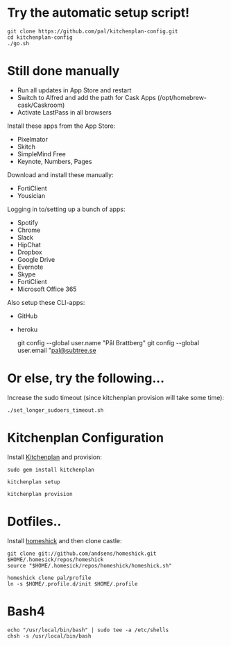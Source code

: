 # Try the automatic setup script!
    
    git clone https://github.com/pal/kitchenplan-config.git
    cd kitchenplan-config
    ./go.sh
    
# Still done manually
* Run all updates in App Store and restart
* Switch to Alfred and add the path for Cask Apps (/opt/homebrew-cask/Caskroom)
* Activate LastPass in all browsers

Install these apps from the App Store:
* Pixelmator
* Skitch
* SimpleMind Free
* Keynote, Numbers, Pages

Download and install these manually:
* FortiClient
* Yousician

Logging in to/setting up a bunch of apps:
* Spotify
* Chrome
* Slack
* HipChat
* Dropbox
* Google Drive
* Evernote
* Skype
* FortiClient
* Microsoft Office 365

Also setup these CLI-apps:
* GitHub
* heroku


    git config --global user.name "Pål Brattberg"
    git config --global user.email "pal@subtree.se

    
# Or else, try the following...
Increase the sudo timeout (since kitchenplan provision will take some time):

    ./set_longer_sudoers_timeout.sh

# Kitchenplan Configuration
Install [Kitchenplan](https://github.com/kitchenplan/kitchenplan) and provision:

    sudo gem install kitchenplan

    kitchenplan setup

    kitchenplan provision

# Dotfiles..
Install [homeshick](https://github.com/andsens/homeshick) and then clone castle:

    git clone git://github.com/andsens/homeshick.git $HOME/.homesick/repos/homeshick
    source "$HOME/.homesick/repos/homeshick/homeshick.sh"

    homeshick clone pal/profile
    ln -s $HOME/.profile.d/init $HOME/.profile

# Bash4

    echo "/usr/local/bin/bash" | sudo tee -a /etc/shells
    chsh -s /usr/local/bin/bash
